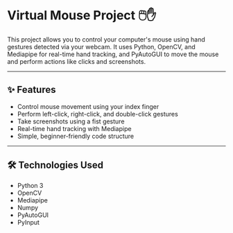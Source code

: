 # Virtual Mouse Project 🖱️✋

This project allows you to control your computer's mouse using hand gestures detected via your webcam. It uses Python, OpenCV, and Mediapipe for real-time hand tracking, and PyAutoGUI to move the mouse and perform actions like clicks and screenshots.

---

## ✨ Features

- Control mouse movement using your index finger
- Perform left-click, right-click, and double-click gestures
- Take screenshots using a fist gesture
- Real-time hand tracking with Mediapipe
- Simple, beginner-friendly code structure

---

## 🛠️ Technologies Used

- Python 3
- OpenCV
- Mediapipe
- Numpy
- PyAutoGUI
- PyInput
